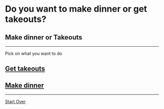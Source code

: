 # Do you want to make dinner or get takeouts?

## Make dinner or Takeouts
---
Pick on what you want to do
## [Get takeouts](Get-takeout.md)
## [Make dinner](Make-your-own-dinner.md)
---
[Start Over](../cooking-food.md)

